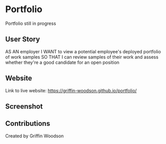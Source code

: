 # Portfolio
Portfolio still in progress

## User Story
AS AN employer
I WANT to view a potential employee's deployed portfolio of work samples
SO THAT I can review samples of their work and assess whether they're a good candidate for an open position

## Website
Link to live website: https://griffin-woodson.github.io/portfolio/

## Screenshot


## Contributions
Created by Griffin Woodson
